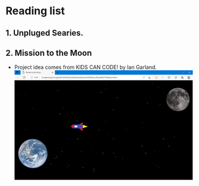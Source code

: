 # Reading list

## 1. Unpluged Searies.

## 2. Mission to the Moon
- Project idea comes from KIDS CAN CODE! by Ian Garland.
![this is the main page](/Mission%20Moon/index.png)